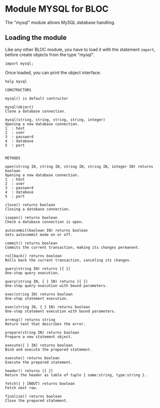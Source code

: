 # Module MYSQL for BLOC

The "mysql" module allows MySQL database handling.

## Loading the module

Like any other BLOC module, you have to load it with the statement `import`, before create objects from the type "mysql".

```
import mysql;
```

Once loaded, you can print the object interface.
```
help mysql
```

```
CONSTRUCTORS

mysql() is default contructor

mysql(object)
Clone a database connection.

mysql(string, string, string, string, integer)
Opening a new database connection.
1  : host
2  : user
3  : password
4  : database
5  : port


METHODS

open(string IN, string IN, string IN, string IN, integer IN) returns boolean
Opening a new database connection.
1  : host
2  : user
3  : password
4  : database
5  : port

close() returns boolean
Closing a database connection.

isopen() returns boolean
Check a database connection is open.

autocommit(boolean IN) returns boolean
Sets autocommit mode on or off.

commit() returns boolean
Commits the current transaction, making its changes permanent.

rollback() returns boolean
Rolls back the current transaction, canceling its changes.

query(string IN) returns [{ }]
One-step query execution.

query(string IN, { } IN) returns [{ }]
One-step query execution with bound parameters.

exec(string IN) returns boolean
One-step statement execution.

exec(string IN, { } IN) returns boolean
One-step statement execution with bound parameters.

errmsg() returns string
Return text that describes the error.

prepare(string IN) returns boolean
Prepare a new statement object.

execute({ } IN) returns boolean
Bind and execute the prepared statement.

execute() returns boolean
Execute the prepared statement.

header() returns [{ }]
Return the header as table of tuple { name:string, type:string }.

fetch({ } INOUT) returns boolean
Fetch next row.

finalize() returns boolean
Close the prepared statement.
```
